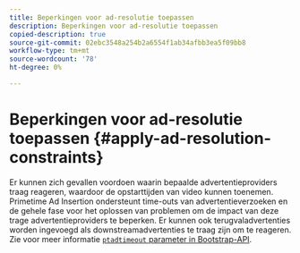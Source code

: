 ```yaml
---
title: Beperkingen voor ad-resolutie toepassen
description: Beperkingen voor ad-resolutie toepassen
copied-description: true
source-git-commit: 02ebc3548a254b2a6554f1ab34afbb3ea5f09bb8
workflow-type: tm+mt
source-wordcount: '78'
ht-degree: 0%

---
```


# Beperkingen voor ad-resolutie toepassen {#apply-ad-resolution-constraints}

Er kunnen zich gevallen voordoen waarin bepaalde advertentieproviders traag reageren, waardoor de opstarttijden van video kunnen toenemen. Primetime Ad Insertion ondersteunt time-outs van advertentieverzoeken en de gehele fase voor het oplossen van problemen om de impact van deze trage advertentieproviders te beperken.  Er kunnen ook terugvaladvertenties worden ingevoegd als downstreamadvertenties te traag zijn om te reageren.  Zie voor meer informatie [`ptadtimeout` parameter in Bootstrap-API](/help/primetime-ad-insertion/technical-reference/bootstrap-api.md).
